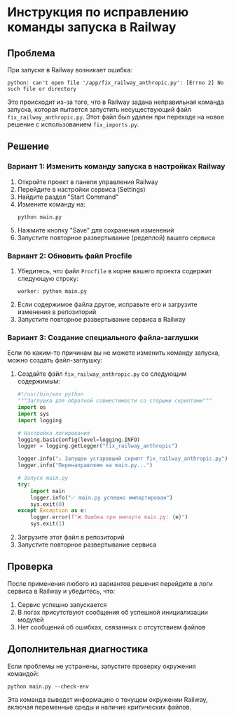# Инструкция по исправлению команды запуска в Railway

## Проблема
При запуске в Railway возникает ошибка:
```
python: can't open file '/app/fix_railway_anthropic.py': [Errno 2] No such file or directory
```

Это происходит из-за того, что в Railway задана неправильная команда запуска, которая пытается запустить несуществующий файл `fix_railway_anthropic.py`. Этот файл был удален при переходе на новое решение с использованием `fix_imports.py`.

## Решение

### Вариант 1: Изменить команду запуска в настройках Railway

1. Откройте проект в панели управления Railway
2. Перейдите в настройки сервиса (Settings)
3. Найдите раздел "Start Command"
4. Измените команду на:
   ```
   python main.py
   ```
5. Нажмите кнопку "Save" для сохранения изменений
6. Запустите повторное развертывание (редеплой) вашего сервиса

### Вариант 2: Обновить файл Procfile

1. Убедитесь, что файл `Procfile` в корне вашего проекта содержит следующую строку:
   ```
   worker: python main.py
   ```
2. Если содержимое файла другое, исправьте его и загрузите изменения в репозиторий
3. Запустите повторное развертывание сервиса в Railway

### Вариант 3: Создание специального файла-заглушки

Если по каким-то причинам вы не можете изменить команду запуска, можно создать файл-заглушку:

1. Создайте файл `fix_railway_anthropic.py` со следующим содержимым:
   ```python
   #!/usr/bin/env python
   """Заглушка для обратной совместимости со старыми скриптами"""
   import os
   import sys
   import logging
   
   # Настройка логирования
   logging.basicConfig(level=logging.INFO)
   logger = logging.getLogger("fix_railway_anthropic")
   
   logger.info("⚠️ Запущен устаревший скрипт fix_railway_anthropic.py")
   logger.info("Перенаправляем на main.py...")
   
   # Запуск main.py
   try:
       import main
       logger.info("✅ main.py успешно импортирован")
       sys.exit(0)
   except Exception as e:
       logger.error(f"❌ Ошибка при импорте main.py: {e}")
       sys.exit(1)
   ```
2. Загрузите этот файл в репозиторий
3. Запустите повторное развертывание сервиса

## Проверка

После применения любого из вариантов решения перейдите в логи сервиса в Railway и убедитесь, что:

1. Сервис успешно запускается
2. В логах присутствуют сообщения об успешной инициализации модулей
3. Нет сообщений об ошибках, связанных с отсутствием файлов

## Дополнительная диагностика

Если проблемы не устранены, запустите проверку окружения командой:
```
python main.py --check-env
```
Эта команда выведет информацию о текущем окружении Railway, включая переменные среды и наличие критических файлов. 